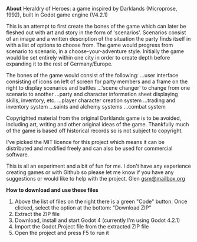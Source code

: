 **About**
Heraldry of Heroes: a game inspired by Darklands (Microprose, 1992), built in Godot game engine (V4.2.1)

This is an attempt to first create the bones of the game which can later be fleshed out with art and story in the form of 'scenarios'.
Scenarios consist of an image and a written description of the situation the party finds itself in with a list of options to choose from.
The game would progress from scenario to scenario, in a choose-your-adventure style.
Initially the game would be set entirely within one city in order to create depth before expanding it to the rest of Germany/Europe.

The bones of the game would consist of the following:
  ...user interface consisting of icons on left of screen for party members and a frame on the right to display scenarios and battles
  ...'scene changer' to change from one scenario to another
  ...party and character information sheet displaying skills, inventory, etc.
  ...player character creation system
  ...trading and inventory system
  ...saints and alchemy systems
  ...combat system

Copyrighted material from the original Darklands game is to be avoided, including art, writing and other original ideas of the game.
Thankfully much of the game is based off historical records so is not subject to copyright.

I've picked the MIT licence for this project which means it can be distributed and modified freely and can also be used for commercial software.

This is all an experiment and a bit of fun for me. I don't have any experience creating games or with Github so please let me know if you have any suggestions or would like to help with the project.
Glen gsm@mailbox.org

**How to download and use these files**
1) Above the list of files on the right there is a green "Code" button. Once clicked, select the option at the bottom: "Download ZIP"
2) Extract the ZIP file
3) Download, install and start Godot 4 (currently I'm using Godot 4.2.1)
4) Import the Godot.Project file from the extracted ZIP file
5) Open the project and press F5 to run it
